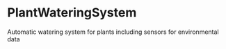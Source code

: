 # PlantWateringSystem
Automatic watering system for plants including sensors for environmental data
